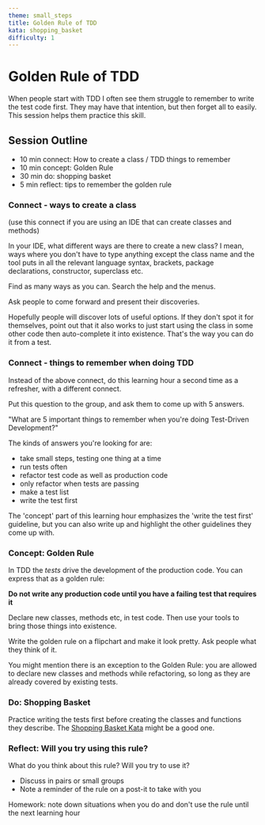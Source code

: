 ```yaml
---
theme: small_steps
title: Golden Rule of TDD
kata: shopping_basket
difficulty: 1
---
```



# Golden Rule of TDD

When people start with TDD I often see them struggle to remember to write the test code first. They may have that intention, but then forget all to easily. This session helps them practice this skill.

## Session Outline
 
* 10 min connect: How to create a class / TDD things to remember  
* 10 min concept: Golden Rule
* 30 min do: shopping basket
* 5 min reflect: tips to remember the golden rule

### Connect - ways to create a class
(use this connect if you are using an IDE that can create classes and methods)

In your IDE, what different ways are there to create a new class? I mean, ways where you don't have to type anything except the class name and the tool puts in all the relevant language syntax, brackets, package declarations, constructor, superclass etc.

Find as many ways as you can. Search the help and the menus. 

Ask people to come forward and present their discoveries.

Hopefully people will discover lots of useful options. If they don't spot it for themselves, point out that it also works to just start using the class in some other code then auto-complete it into existence. That's the way you can do it from a test.

### Connect - things to remember when doing TDD
Instead of the above connect, do this learning hour a second time as a refresher, with a different connect.

Put this question to the group, and ask them to come up with 5 answers.

"What are 5 important things to remember when you're doing Test-Driven Development?"

The kinds of answers you're looking for are:

- take small steps, testing one thing at a time
- run tests often
- refactor test code as well as production code
- only refactor when tests are passing
- make a test list
- write the test first

The 'concept' part of this learning hour emphasizes the 'write the test first' guideline, but you can also write up and highlight the other guidelines they come up with.

### Concept: Golden Rule
In TDD the _tests_ drive the development of the production code. You can express that as a golden rule:

**Do not write any production code until you have a failing test that requires it**

Declare new classes, methods etc, in test code. Then use your tools to bring those things into existence.

Write the golden rule on a flipchart and make it look pretty. Ask people what they think of it.

You might mention there is an exception to the Golden Rule: you are allowed to declare new classes and methods while refactoring, so long as they are already covered by existing tests.

### Do: Shopping Basket
Practice writing the tests first before creating the classes and functions they describe. The [Shopping Basket Kata](/kata_descriptions/shopping_basket.html) might be a good one.

### Reflect: Will you try using this rule?
What do you think about this rule? Will you try to use it?

- Discuss in pairs or small groups
- Note a reminder of the rule on a post-it to take with you

Homework: note down situations when you do and don't use the rule until the next learning hour

